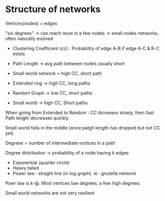 # Structure of networks

Vertices(nodes) + edges

"six degrees" -> can reach most in a few nodes -> small nodes networks, often naturally evolved

- Clustering Coefficient (cc) : Probability of edge A-B if edge A-C & B-C exists
- Path Length -> avg path between nodes usually short
- Small world network = high CC, short path

- Extended ring -> high CC, long paths
- Random Graph -> low CC, short paths
- Small world -> high CC, Short paths

When going from Extended to Random : CC dicreases slowly, then fast. Path length decreases quickly.

Small world falls in the middle (once patgh length has dropped but not CC yet)

Degreee = number of intermediate vortices in a path

Degree distribution ->  probability of a node having k edges

- Exponential (quarter circle)
- Heavy tailed 
- Power law : straght line (in log graph). ie : gnutella network

Powr law is k-@. Most vertices low degrees, a few high degrees.

Small world networks are not very resilient
